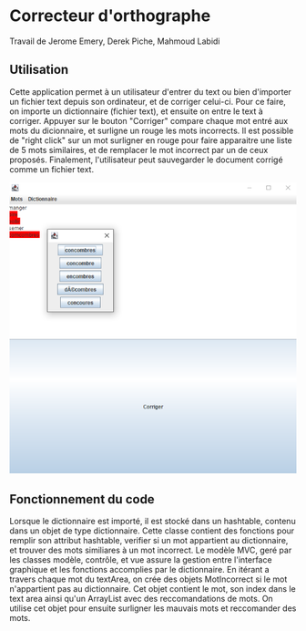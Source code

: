 # Correcteur d'orthographe

Travail de Jerome Emery, Derek Piche, Mahmoud Labidi

## Utilisation

Cette application permet à un utilisateur d'entrer du text ou bien d'importer un fichier text depuis son ordinateur, et de corriger celui-ci. Pour ce faire, on importe un dictionnaire (fichier text), et ensuite on entre le text à corriger. Appuyer sur le bouton "Corriger" compare chaque mot entré aux mots du dicionnaire, et surligne un rouge les mots incorrects. Il est possible de "right click" sur un mot surligner en rouge pour faire apparaitre une liste de 5 mots similaires, et de remplacer le mot incorrect par un de ceux proposés. Finalement, l'utilisateur peut sauvegarder le document corrigé comme un fichier text. 

![](https://github.com/jerome8575/wordCorrectorIFT1025/blob/fd835c6e1ee6e7bfbf67ae9b055ce3ac7c4a91b2/Screenshot%202021-12-01%20203331.png)

## Fonctionnement du code

Lorsque le dictionnaire est importé, il est stocké dans un hashtable, contenu dans un objet de type dictionnaire. Cette classe contient des fonctions pour remplir son attribut hashtable, verifier si un mot appartient au dictionnaire, et trouver des mots similiares à un mot incorrect. Le modèle MVC, geré par les classes modèle, contrôle, et vue assure la gestion entre l'interface graphique et les fonctions accomplies par le dictionnaire. En itérant a travers chaque mot du textArea, on crée des objets MotIncorrect si le mot n'appartient pas au dictionnaire. Cet objet contient le mot, son index dans le text area ainsi qu'un ArrayList avec des reccomandations de mots. On utilise cet objet pour ensuite surligner les mauvais mots et reccomander des mots. 




